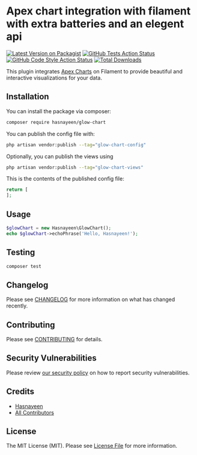 # Apex chart integration with filament with extra batteries and an elegent api

[![Latest Version on Packagist](https://img.shields.io/packagist/v/hasnayeen/glow-chart.svg?style=flat-square)](https://packagist.org/packages/hasnayeen/glow-chart)
[![GitHub Tests Action Status](https://img.shields.io/github/actions/workflow/status/hasnayeen/glow-chart/run-tests.yml?branch=main&label=tests&style=flat-square)](https://github.com/hasnayeen/glow-chart/actions?query=workflow%3Arun-tests+branch%3Amain)
[![GitHub Code Style Action Status](https://img.shields.io/github/actions/workflow/status/hasnayeen/glow-chart/fix-php-code-style-issues.yml?branch=main&label=code%20style&style=flat-square)](https://github.com/hasnayeen/glow-chart/actions?query=workflow%3A"Fix+PHP+code+style+issues"+branch%3Amain)
[![Total Downloads](https://img.shields.io/packagist/dt/hasnayeen/glow-chart.svg?style=flat-square)](https://packagist.org/packages/hasnayeen/glow-chart)



This plugin integrates [Apex Charts](https://apexcharts.com/) on Filament to provide beautiful and interactive visualizations for your data.

## Installation

You can install the package via composer:

```bash
composer require hasnayeen/glow-chart
```

You can publish the config file with:

```bash
php artisan vendor:publish --tag="glow-chart-config"
```

Optionally, you can publish the views using

```bash
php artisan vendor:publish --tag="glow-chart-views"
```

This is the contents of the published config file:

```php
return [
];
```

## Usage

```php
$glowChart = new Hasnayeen\GlowChart();
echo $glowChart->echoPhrase('Hello, Hasnayeen!');
```

## Testing

```bash
composer test
```

## Changelog

Please see [CHANGELOG](CHANGELOG.md) for more information on what has changed recently.

## Contributing

Please see [CONTRIBUTING](.github/CONTRIBUTING.md) for details.

## Security Vulnerabilities

Please review [our security policy](../../security/policy) on how to report security vulnerabilities.

## Credits

- [Hasnayeen](https://github.com/Hasnayeen)
- [All Contributors](../../contributors)

## License

The MIT License (MIT). Please see [License File](LICENSE.md) for more information.
